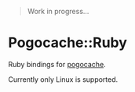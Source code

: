 > Work in progress...

# Pogocache::Ruby

Ruby bindings for [pogocache](https://github.com/tidwall/pogocache).

Currently only Linux is supported.

